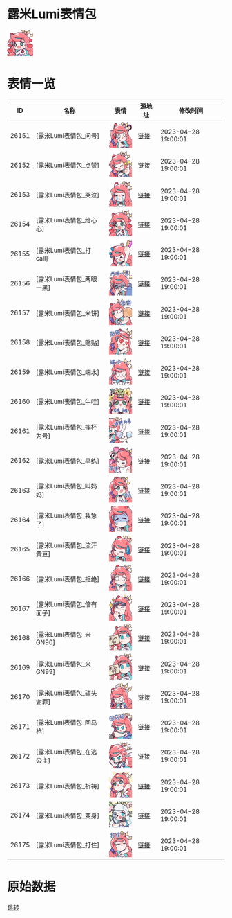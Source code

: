 # 露米Lumi表情包

<img src="./cover.png" height="60" alt="cover" />

# 表情一览

|ID|名称|表情|源地址|修改时间|
|----|----|----|----|----|
|26151|[露米Lumi表情包_问号]|<img src="./pic/026151_%5B露米Lumi表情包_问号%5D.png" height="60" alt="问号"/>|[链接](https://i0.hdslb.com/bfs/garb/37ca0e7d448757b70ac27b780ed6f5a1d4aef419.png)|2023-04-28 19:00:01|
|26152|[露米Lumi表情包_点赞]|<img src="./pic/026152_%5B露米Lumi表情包_点赞%5D.png" height="60" alt="点赞"/>|[链接](https://i0.hdslb.com/bfs/garb/9a5e3d32ce0e468c58c2ea18f13fd138e8d4363e.png)|2023-04-28 19:00:01|
|26153|[露米Lumi表情包_哭泣]|<img src="./pic/026153_%5B露米Lumi表情包_哭泣%5D.png" height="60" alt="哭泣"/>|[链接](https://i0.hdslb.com/bfs/garb/fa37cb2b4d35eed33f55902401d014279dcec80d.png)|2023-04-28 19:00:01|
|26154|[露米Lumi表情包_给心心]|<img src="./pic/026154_%5B露米Lumi表情包_给心心%5D.png" height="60" alt="给心心"/>|[链接](https://i0.hdslb.com/bfs/garb/c85b756af9f8ca2f75b7d1f1c0d51334f344a306.png)|2023-04-28 19:00:01|
|26155|[露米Lumi表情包_打call]|<img src="./pic/026155_%5B露米Lumi表情包_打call%5D.png" height="60" alt="打call"/>|[链接](https://i0.hdslb.com/bfs/garb/a441615d16be1d8ac9a944e95dd4317f81e1e065.png)|2023-04-28 19:00:01|
|26156|[露米Lumi表情包_两眼一黑]|<img src="./pic/026156_%5B露米Lumi表情包_两眼一黑%5D.png" height="60" alt="两眼一黑"/>|[链接](https://i0.hdslb.com/bfs/garb/f29ba91740ab3b1285432326600796e57019dd11.png)|2023-04-28 19:00:01|
|26157|[露米Lumi表情包_米饼]|<img src="./pic/026157_%5B露米Lumi表情包_米饼%5D.png" height="60" alt="米饼"/>|[链接](https://i0.hdslb.com/bfs/garb/33a6f1f66530d01327596c3db2b4ce9ef40db20a.png)|2023-04-28 19:00:01|
|26158|[露米Lumi表情包_贴贴]|<img src="./pic/026158_%5B露米Lumi表情包_贴贴%5D.png" height="60" alt="贴贴"/>|[链接](https://i0.hdslb.com/bfs/garb/df1bbc9ecd79b20cf1aae69241827918c3f81209.png)|2023-04-28 19:00:01|
|26159|[露米Lumi表情包_端水]|<img src="./pic/026159_%5B露米Lumi表情包_端水%5D.png" height="60" alt="端水"/>|[链接](https://i0.hdslb.com/bfs/garb/c2e39cb4c3c41fd9e8f0665ef32c43ee3a454cc2.png)|2023-04-28 19:00:01|
|26160|[露米Lumi表情包_牛哇]|<img src="./pic/026160_%5B露米Lumi表情包_牛哇%5D.png" height="60" alt="牛哇"/>|[链接](https://i0.hdslb.com/bfs/garb/385f94ff406d639c404784b7909a74f1cef3d2bf.png)|2023-04-28 19:00:01|
|26161|[露米Lumi表情包_摔杯为号]|<img src="./pic/026161_%5B露米Lumi表情包_摔杯为号%5D.png" height="60" alt="摔杯为号"/>|[链接](https://i0.hdslb.com/bfs/garb/07256389f945f9f71c83947dedb2e2810da14fc9.png)|2023-04-28 19:00:01|
|26162|[露米Lumi表情包_早练]|<img src="./pic/026162_%5B露米Lumi表情包_早练%5D.png" height="60" alt="早练"/>|[链接](https://i0.hdslb.com/bfs/garb/86b1207a44c8173f273965d01ed425073b46a3e4.png)|2023-04-28 19:00:01|
|26163|[露米Lumi表情包_叫妈妈]|<img src="./pic/026163_%5B露米Lumi表情包_叫妈妈%5D.png" height="60" alt="叫妈妈"/>|[链接](https://i0.hdslb.com/bfs/garb/4fb644d1e7fef0a6cacb791b89028a02ff846595.png)|2023-04-28 19:00:01|
|26164|[露米Lumi表情包_我急了]|<img src="./pic/026164_%5B露米Lumi表情包_我急了%5D.png" height="60" alt="我急了"/>|[链接](https://i0.hdslb.com/bfs/garb/9408b758b893d5ca1d5deee72a0b4c90c2281847.png)|2023-04-28 19:00:01|
|26165|[露米Lumi表情包_流汗黄豆]|<img src="./pic/026165_%5B露米Lumi表情包_流汗黄豆%5D.png" height="60" alt="流汗黄豆"/>|[链接](https://i0.hdslb.com/bfs/garb/9a98f9a4bc56fb1157e14fa707e08804659b3aa7.png)|2023-04-28 19:00:01|
|26166|[露米Lumi表情包_拒绝]|<img src="./pic/026166_%5B露米Lumi表情包_拒绝%5D.png" height="60" alt="拒绝"/>|[链接](https://i0.hdslb.com/bfs/garb/55beac46023b47efbc2058afcf039e07f507817c.png)|2023-04-28 19:00:01|
|26167|[露米Lumi表情包_倍有面子]|<img src="./pic/026167_%5B露米Lumi表情包_倍有面子%5D.png" height="60" alt="倍有面子"/>|[链接](https://i0.hdslb.com/bfs/garb/fefa52b2812f943b20eb9e30252daba142aa2f8b.png)|2023-04-28 19:00:01|
|26168|[露米Lumi表情包_米GN90]|<img src="./pic/026168_%5B露米Lumi表情包_米GN90%5D.png" height="60" alt="米GN90"/>|[链接](https://i0.hdslb.com/bfs/garb/2340a41a5970a6e8149f0212fe75afaf58bc716d.png)|2023-04-28 19:00:01|
|26169|[露米Lumi表情包_米GN99]|<img src="./pic/026169_%5B露米Lumi表情包_米GN99%5D.png" height="60" alt="米GN99"/>|[链接](https://i0.hdslb.com/bfs/garb/2599a1941d372bd375535f2e3db69a7b6a904a69.png)|2023-04-28 19:00:01|
|26170|[露米Lumi表情包_磕头谢罪]|<img src="./pic/026170_%5B露米Lumi表情包_磕头谢罪%5D.png" height="60" alt="磕头谢罪"/>|[链接](https://i0.hdslb.com/bfs/garb/e92b54556ffd13c9bd2b4cc082d83598742603e1.png)|2023-04-28 19:00:01|
|26171|[露米Lumi表情包_回马枪]|<img src="./pic/026171_%5B露米Lumi表情包_回马枪%5D.png" height="60" alt="回马枪"/>|[链接](https://i0.hdslb.com/bfs/garb/9359b877e4742d5c21cc8cc8da00270301294c39.png)|2023-04-28 19:00:01|
|26172|[露米Lumi表情包_在逃公主]|<img src="./pic/026172_%5B露米Lumi表情包_在逃公主%5D.png" height="60" alt="在逃公主"/>|[链接](https://i0.hdslb.com/bfs/garb/4e328d21fa6f4918f25beac83cd8ca16d6efa766.png)|2023-04-28 19:00:01|
|26173|[露米Lumi表情包_祈祷]|<img src="./pic/026173_%5B露米Lumi表情包_祈祷%5D.png" height="60" alt="祈祷"/>|[链接](https://i0.hdslb.com/bfs/garb/2e04362b13997a1581d1081d58d4fe64b6d9bcb8.png)|2023-04-28 19:00:01|
|26174|[露米Lumi表情包_变身]|<img src="./pic/026174_%5B露米Lumi表情包_变身%5D.png" height="60" alt="变身"/>|[链接](https://i0.hdslb.com/bfs/garb/84639cd34983cf12bea14b6099425caffd52adb3.png)|2023-04-28 19:00:01|
|26175|[露米Lumi表情包_打住]|<img src="./pic/026175_%5B露米Lumi表情包_打住%5D.png" height="60" alt="打住"/>|[链接](https://i0.hdslb.com/bfs/garb/914da96a2ddb6c4452950b4179076eb1a7bbd0dd.png)|2023-04-28 19:00:01|

# 原始数据

[跳转](./raw.json)

